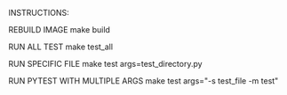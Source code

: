 INSTRUCTIONS:

REBUILD IMAGE
make build

RUN ALL TEST
make test_all

RUN SPECIFIC FILE
make test args=test_directory.py

RUN PYTEST WITH MULTIPLE ARGS
make test args="-s test_file -m test"
